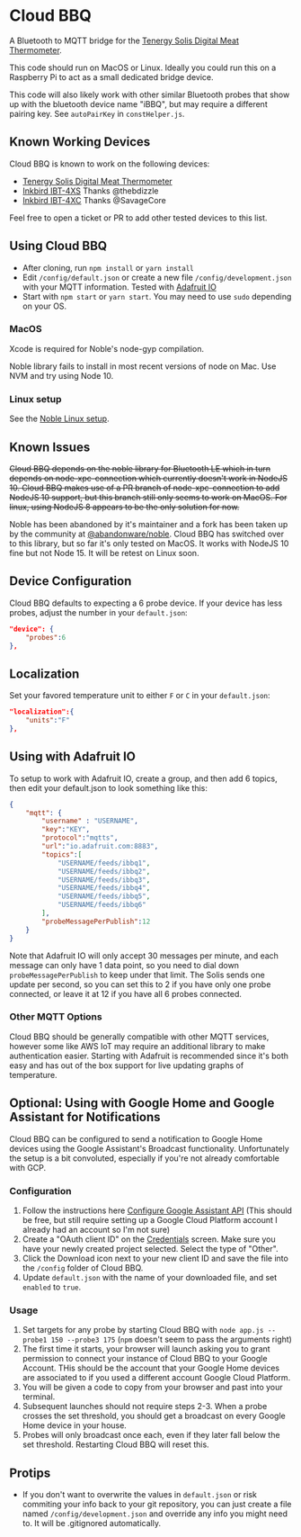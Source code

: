 # Cloud BBQ
A Bluetooth to MQTT bridge for the [Tenergy Solis Digital Meat Thermometer](https://www.amazon.com/Tenergy-Thermometer-Controlled-Bluetooth-Stainless/dp/B077821Z4C).

This code should run on MacOS or Linux.   Ideally you could run this on a Raspberry Pi to act as a small dedicated bridge device.

This code will also likely work with other similar Bluetooth probes that show up with the bluetooth device name "iBBQ", but may require a different pairing key.  See `autoPairKey` in `constHelper.js`.

## Known Working Devices
Cloud BBQ is known to work on the following devices:
* [Tenergy Solis Digital Meat Thermometer](https://www.amazon.com/Tenergy-Thermometer-Controlled-Bluetooth-Stainless/dp/B077821Z4C)
* [Inkbird IBT-4XS](https://www.amazon.com/Inkbird-Wireless-Thermometer-Grilling-Rechargeable/dp/B076QDC5VL) Thanks @thebdizzle
* [Inkbird IBT-4XC](https://www.amazon.com/Inkbird-Waterproof-Bluetooth-Thermometer-Rechargeable/dp/B07WXQWD3Y) Thanks @SavageCore

Feel free to open a ticket or PR to add other tested devices to this list.
## Using Cloud BBQ
* After cloning, run `npm install` or `yarn install`
* Edit `/config/default.json` or create a new file `/config/development.json` with your MQTT information.
Tested with [Adafruit IO](https://io.adafruit.com)
* Start with `npm start` or `yarn start`.  You may need to use `sudo` depending on your OS.

### MacOS
Xcode is required for Noble's node-gyp compilation.

Noble library fails to install in most recent versions of node on Mac.  Use NVM and try using Node 10.

### Linux setup
See the [Noble Linux setup](https://github.com/noble/noble).

## Known Issues
~~Cloud BBQ depends on the noble library for Bluetooth LE which in turn depends on node-xpc-connection which currently doesn't work in NodeJS 10.  Cloud BBQ makes use of a PR branch of node-xpc-connection to add NodeJS 10 support, but this branch still only seems to work on MacOS.  For linux, using NodeJS 8 appears to be the only solution for now.~~

Noble has been abandoned by it's maintainer and a fork has been taken up by the community at [@abandonware/noble](https://github.com/abandonware/noble). Cloud BBQ has switched over to this library, but so far it's only tested on MacOS.  It works with NodeJS 10 fine but not Node 15.  It will be retest on Linux soon.

## Device Configuration
Cloud BBQ defaults to expecting a 6 probe device.  If your device has less probes, adjust the number in
your `default.json`:

```json
"device": {
    "probes":6
},
```

## Localization
Set your favored temperature unit to either `F` or `C` in your `default.json`:
```json
"localization":{
    "units":"F"
},
```
## Using with Adafruit IO
To setup to work with Adafruit IO, create a group, and then add 6 topics, then edit your default.json to look something like this:

```json
{
    "mqtt": {
        "username" : "USERNAME",
        "key":"KEY",
        "protocol":"mqtts",
        "url":"io.adafruit.com:8883",
        "topics":[
            "USERNAME/feeds/ibbq1",
            "USERNAME/feeds/ibbq2",
            "USERNAME/feeds/ibbq3",
            "USERNAME/feeds/ibbq4",
            "USERNAME/feeds/ibbq5",
            "USERNAME/feeds/ibbq6"
        ],
        "probeMessagePerPublish":12
    }
}
```

Note that Adafruit IO will only accept 30 messages per minute, and each message can only have 1 data point, so you need to dial down `probeMessagePerPublish` to keep under that limit.  The Solis sends one update per second, so you can set this to 2 if you have only one probe connected, or leave it at 12 if you have all 6 probes connected. 

### Other MQTT Options
Cloud BBQ should be generally compatible with other MQTT services, however some like AWS IoT may require an additional library to make authentication easier.  Starting with Adafruit is recommended since it's both easy and has out of the box support for live updating graphs of temperature.

## Optional: Using with Google Home and Google Assistant for Notifications
Cloud BBQ can be configured to send a notification to Google Home devices using the Google Assistant's Broadcast functionality.  Unfortunately the setup is a bit convoluted, especially if you're not already comfortable with GCP.

### Configuration
1. Follow the instructions here [Configure Google Assistant API](https://developers.google.com/assistant/sdk/guides/service/python/embed/config-dev-project-and-account) (This should be free, but still require setting up a Google Cloud Platform account I already had an account so I'm not sure)
2. Create a "OAuth client ID" on the [Credentials](https://console.developers.google.com/apis/credentials) screen.  Make sure you have your newly created project selected.  Select the type of "Other".
3. Click the Download icon next to your new client ID and save the file into the `/config` folder of Cloud BBQ.
4. Update `default.json` with the name of your downloaded file, and set `enabled` to `true`.

### Usage
1. Set targets for any probe by starting Cloud BBQ with `node app.js --probe1 150 --probe3 175`  (`npm` doesn't seem to pass the arguments right)
2. The first time it starts, your browser will launch asking you to grant permission to connect your instance of Cloud BBQ to your Google Account.  THis should be the account that your Google Home devices are associated to if you used a different account Google Cloud Platform.
3. You will be given a code to copy from your browser and past into your terminal.
4. Subsequent launches should not require steps 2-3.  When a probe crosses the set threshold, you should get a broadcast on every Google Home device in your house.
5. Probes will only broadcast once each, even if they later fall below the set threshold.  Restarting Cloud BBQ will reset this.

## Protips
* If you don't want to overwrite the values in `default.json` or risk commiting your info back to
your git repository, you can just create a file named `/config/development.json` and override any
info you might need to.  It will be .gitignored automatically.